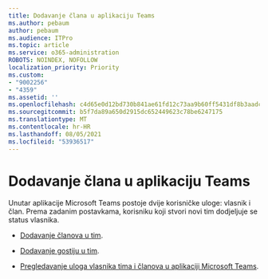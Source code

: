 ```yaml
---
title: Dodavanje člana u aplikaciju Teams
ms.author: pebaum
author: pebaum
ms.audience: ITPro
ms.topic: article
ms.service: o365-administration
ROBOTS: NOINDEX, NOFOLLOW
localization_priority: Priority
ms.custom:
- "9002256"
- "4359"
ms.assetid: ''
ms.openlocfilehash: c4d65e0d12bd730b841ae61fd12c73aa9b60ff5431df8b3aadc9c5cead6d71f6
ms.sourcegitcommit: b5f7da89a650d2915dc652449623c78be6247175
ms.translationtype: MT
ms.contentlocale: hr-HR
ms.lasthandoff: 08/05/2021
ms.locfileid: "53936517"
---
```

# <a name="add-a-member-to-teams"></a>Dodavanje člana u aplikaciju Teams

Unutar aplikacije Microsoft Teams postoje dvije korisničke uloge: vlasnik i član. Prema zadanim postavkama, korisniku koji stvori novi tim dodjeljuje se status vlasnika.

- [Dodavanje članova u tim](https://support.office.com/article/add-members-to-a-team-in-teams-aff2249d-b456-4bc3-81e7-52327b6b38e9).

- [Dodavanje gostiju u tim](https://support.office.com/article/Add-guests-to-a-team-in-Teams-fccb4fa6-f864-4508-bdde-256e7384a14f).

- [Pregledavanje uloga vlasnika tima i članova u aplikaciji Microsoft Teams](https://docs.microsoft.com/microsoftteams/assign-roles-permissions).
